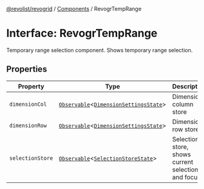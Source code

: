 [@revolist/revogrid](README.md) / [Components](Namespace.Components.md) / RevogrTempRange

# Interface: RevogrTempRange

Temporary range selection component. Shows temporary range selection.

## Properties

| Property | Type | Description | Defined in |
| ------ | ------ | ------ | ------ |
| `dimensionCol` | [`Observable`](TypeAlias.Observable.md)\<[`DimensionSettingsState`](Interface.DimensionSettingsState.md)\> | Dimension column store | [src/components.d.ts:640](https://github.com/revolist/revogrid/blob/69db770b4dd0e83354c8d987e03567beaf944291/src/components.d.ts#L640) |
| `dimensionRow` | [`Observable`](TypeAlias.Observable.md)\<[`DimensionSettingsState`](Interface.DimensionSettingsState.md)\> | Dimension row store | [src/components.d.ts:644](https://github.com/revolist/revogrid/blob/69db770b4dd0e83354c8d987e03567beaf944291/src/components.d.ts#L644) |
| `selectionStore` | [`Observable`](TypeAlias.Observable.md)\<[`SelectionStoreState`](TypeAlias.SelectionStoreState.md)\> | Selection store, shows current selection and focus | [src/components.d.ts:648](https://github.com/revolist/revogrid/blob/69db770b4dd0e83354c8d987e03567beaf944291/src/components.d.ts#L648) |
